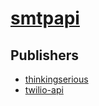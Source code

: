 # [smtpapi](https://pypi.org/project/smtpapi)



## Publishers
- [thinkingserious](https://pypi.org/user/thinkingserious)
- [twilio-api](https://pypi.org/user/twilio-api)

